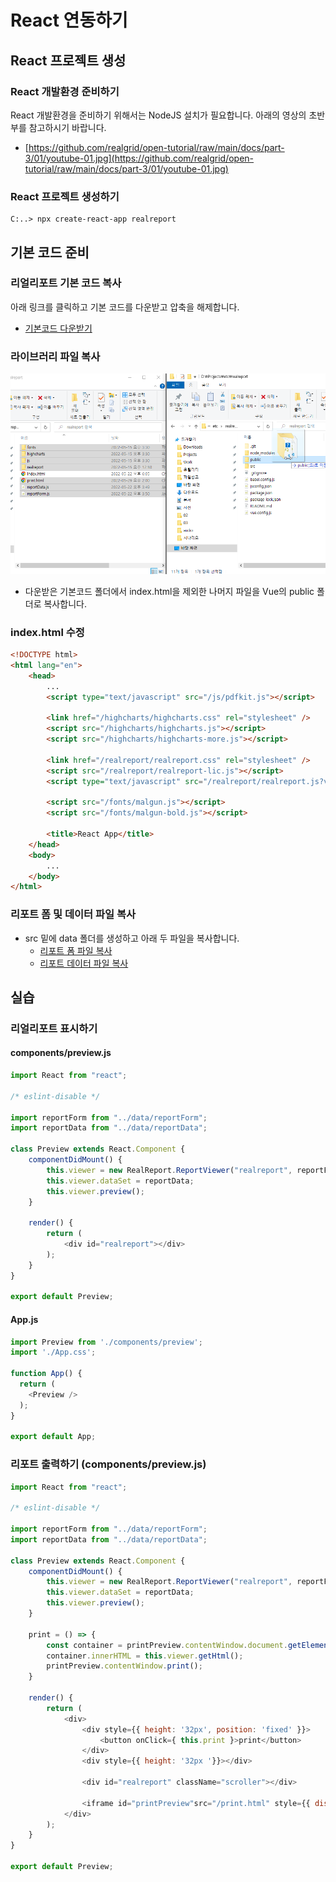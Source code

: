 # React 연동하기

## React 프로젝트 생성

### React 개발환경 준비하기

React 개발환경을 준비하기 위해서는 NodeJS 설치가 필요합니다.
아래의 영상의 초반부를 참고하시기 바랍니다.

* [https://github.com/realgrid/open-tutorial/raw/main/docs/part-3/01/youtube-01.jpg](https://github.com/realgrid/open-tutorial/raw/main/docs/part-3/01/youtube-01.jpg)

### React 프로젝트 생성하기

```
C:..> npx create-react-app realreport
```

## 기본 코드 준비

### 리얼리포트 기본 코드 복사

아래 링크를 클릭하고 기본 코드를 다운받고 압축을 해제합니다.
* [기본코드 다운받기](https://github.com/realgrid/open-tutorial/raw/main/realreport.zip)

### 라이브러리 파일 복사

![](./pic-1.png)
* 다운받은 기본코드 폴더에서 index.html을 제외한 나머지 파일을 Vue의 public 폴더로 복사합니다.

### index.html 수정

``` html
<!DOCTYPE html>
<html lang="en">
    <head>
        ...
        <script type="text/javascript" src="/js/pdfkit.js"></script>

        <link href="/highcharts/highcharts.css" rel="stylesheet" />
        <script src="/highcharts/highcharts.js"></script>
        <script src="/highcharts/highcharts-more.js"></script>

        <link href="/realreport/realreport.css" rel="stylesheet" />
        <script src="/realreport/realreport-lic.js"></script>
        <script type="text/javascript" src="/realreport/realreport.js?v=4"></script>

        <script src="/fonts/malgun.js"></script>
        <script src="/fonts/malgun-bold.js"></script>

        <title>React App</title>
    </head>
    <body>
        ...
    </body>
</html>
```

### 리포트 폼 및 데이터 파일 복사

* src 밑에 data 폴더를 생성하고 아래 두 파일을 복사합니다.
  * [리포트 폼 파일 복사](https://github.com/realgrid/open-tutorial/blob/main/react/part-5/05/src/data/reportForm.js)
  * [리포트 데이터 파일 복사](https://github.com/realgrid/open-tutorial/blob/main/react/part-5/05/src/data/reportData.js)


## 실습

### 리얼리포트 표시하기

#### components/preview.js

``` js
import React from "react";

/* eslint-disable */

import reportForm from "../data/reportForm";
import reportData from "../data/reportData";

class Preview extends React.Component {
    componentDidMount() {
        this.viewer = new RealReport.ReportViewer("realreport", reportForm);
        this.viewer.dataSet = reportData;
        this.viewer.preview();
    }

    render() {
        return (
            <div id="realreport"></div>
        );
    }
}

export default Preview;
```

#### App.js

``` js
import Preview from './components/preview';
import './App.css';

function App() {
  return (
    <Preview />
  );
}

export default App;
```

### 리포트 출력하기 (components/preview.js)

``` js
import React from "react";

/* eslint-disable */

import reportForm from "../data/reportForm";
import reportData from "../data/reportData";

class Preview extends React.Component {
    componentDidMount() {
        this.viewer = new RealReport.ReportViewer("realreport", reportForm);
        this.viewer.dataSet = reportData;
        this.viewer.preview();
    }

    print = () => {
        const container = printPreview.contentWindow.document.getElementById("realreport");
        container.innerHTML = this.viewer.getHtml();
        printPreview.contentWindow.print();
    }

    render() {
        return (
            <div>
                <div style={{ height: '32px', position: 'fixed' }}>
                    <button onClick={ this.print }>print</button>
                </div>
                <div style={{ height: '32px '}}></div>

                <div id="realreport" className="scroller"></div>

                <iframe id="printPreview"src="/print.html" style={{ display: 'none' }}></iframe>
            </div>
        );
    }
}

export default Preview;
```
